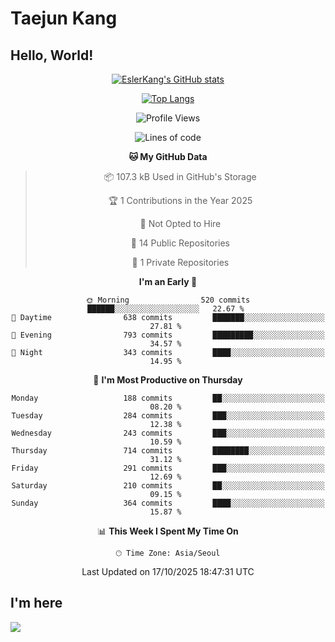 # Taejun Kang

## Hello, World!


<div align="center">
  
  [![EslerKang's GitHub stats](https://github-readme-stats.vercel.app/api?username=EslerKang&count_private=true&theme=vision-friendly-dark)](https://github.com/eslerkang)
  
  [![Top Langs](https://github-readme-stats.vercel.app/api/top-langs/?username=eslerkang&hide=shell&layout=compact)](https://github.com/eslerkang)
  
  <!--START_SECTION:waka-->
![Profile Views](http://img.shields.io/badge/Profile%20Views-0-blue)

![Lines of code](https://img.shields.io/badge/From%20Hello%20World%20I%27ve%20Written-409.7%20thousand%20lines%20of%20code-blue)

**🐱 My GitHub Data** 

> 📦 107.3 kB Used in GitHub's Storage 
 > 
> 🏆 1 Contributions in the Year 2025
 > 
> 🚫 Not Opted to Hire
 > 
> 📜 14 Public Repositories 
 > 
> 🔑 1 Private Repositories 
 > 
**I'm an Early 🐤** 

```text
🌞 Morning                520 commits         ██████░░░░░░░░░░░░░░░░░░░   22.67 % 
🌆 Daytime                638 commits         ███████░░░░░░░░░░░░░░░░░░   27.81 % 
🌃 Evening                793 commits         █████████░░░░░░░░░░░░░░░░   34.57 % 
🌙 Night                  343 commits         ████░░░░░░░░░░░░░░░░░░░░░   14.95 % 
```
📅 **I'm Most Productive on Thursday** 

```text
Monday                   188 commits         ██░░░░░░░░░░░░░░░░░░░░░░░   08.20 % 
Tuesday                  284 commits         ███░░░░░░░░░░░░░░░░░░░░░░   12.38 % 
Wednesday                243 commits         ███░░░░░░░░░░░░░░░░░░░░░░   10.59 % 
Thursday                 714 commits         ████████░░░░░░░░░░░░░░░░░   31.12 % 
Friday                   291 commits         ███░░░░░░░░░░░░░░░░░░░░░░   12.69 % 
Saturday                 210 commits         ██░░░░░░░░░░░░░░░░░░░░░░░   09.15 % 
Sunday                   364 commits         ████░░░░░░░░░░░░░░░░░░░░░   15.87 % 
```


📊 **This Week I Spent My Time On** 

```text
🕑︎ Time Zone: Asia/Seoul
```


 Last Updated on 17/10/2025 18:47:31 UTC
<!--END_SECTION:waka-->
</div>



## I'm here
<a href="mailto:eslerkang@gmail.com" target="_blank"><img src="https://img.shields.io/badge/Gmail-B54A3A?style=flat-square&logo=Gmail&logoColor=white"/></a>
